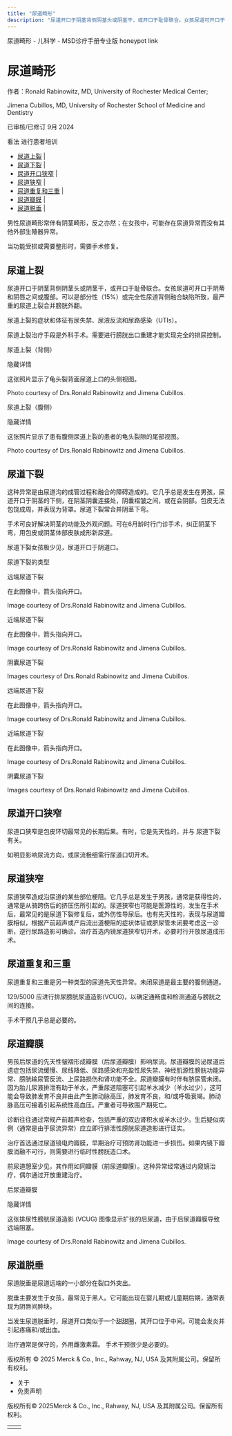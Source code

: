 ```yaml
---
title: "尿道畸形"
description: "尿道开口于阴茎背侧阴茎头或阴茎干，或开口于耻骨联合。女孩尿道可开口于阴蒂和阴唇之间或腹部。可以是部分性（15%）或完全性尿道背侧融合缺陷所致，最严重的尿道上裂合并膀胱外翻。"
---
```


﻿尿道畸形 \- 儿科学 \- MSD诊疗手册专业版 honeypot link

# 尿道畸形

作者：Ronald Rabinowitz, MD, University of Rochester Medical Center;

Jimena Cubillos, MD, University of Rochester School of Medicine and Dentistry

已审核/已修订 9月 2024

看法 进行患者培训

- [尿道上裂](#尿道上裂_v93769072_zh) \|
- [尿道下裂](#尿道下裂_v93769085_zh) \|
- [尿道开口狭窄](#尿道开口狭窄_v93769096_zh) \|
- [尿道狭窄](#尿道狭窄_v93769101_zh) \|
- [尿道重复和三重](#尿道重复和三重_v93769106_zh) \|
- [尿道瓣膜](#尿道瓣膜_v93769111_zh) \|
- [尿道脱垂](#尿道脱垂_v93769121_zh) \|

男性尿道畸形常伴有阴茎畸形，反之亦然；在女孩中，可能存在尿道异常而没有其他外部生殖器异常。

当功能受损或需要整形时，需要手术修复。

## 尿道上裂

尿道开口于阴茎背侧阴茎头或阴茎干，或开口于耻骨联合。女孩尿道可开口于阴蒂和阴唇之间或腹部。可以是部分性（15%）或完全性尿道背侧融合缺陷所致，最严重的尿道上裂合并膀胱外翻。

尿道上裂的症状和体征有尿失禁、尿液反流和尿路感染（UTIs）。

尿道上裂治疗手段是外科手术。需要进行膀胱出口重建才能实现完全的排尿控制。

尿道上裂（背侧）



隐藏详情

这张照片显示了龟头裂背面尿道上口的头侧视图。

Photo courtesy of Drs.Ronald Rabinowitz and Jimena Cubillos.

尿道上裂（腹侧）



隐藏详情

这张照片显示了患有腹侧尿道上裂的患者的龟头裂隙的尾部视图。

Photo courtesy of Drs.Ronald Rabinowitz and Jimena Cubillos.

## 尿道下裂

这种异常是由尿道沟的成管过程和融合的障碍造成的。它几乎总是发生在男孩，尿道开口于阴茎的下侧，在阴茎阴囊连接处，阴囊褶皱之间，或在会阴部。包皮无法包饶成周，并表现为背罩。尿道下裂常合并阴茎下弯。

手术可良好解决阴茎的功能及外观问题。可在6月龄时行门诊手术，纠正阴茎下弯，用包皮或阴茎体部皮肤成形新尿道。

尿道下裂女孩极少见，尿道开口于阴道口。

尿道下裂的类型



远端尿道下裂

在此图像中，箭头指向开口。

Image courtesy of Drs.Ronald Rabinowitz and Jimena Cubillos.



近端尿道下裂

在此图像中，箭头指向开口。

Image courtesy of Drs.Ronald Rabinowitz and Jimena Cubillos.



阴囊尿道下裂

Images courtesy of Drs.Ronald Rabinowitz and Jimena Cubillos.



远端尿道下裂

在此图像中，箭头指向开口。

Image courtesy of Drs.Ronald Rabinowitz and Jimena Cubillos.



近端尿道下裂

在此图像中，箭头指向开口。

Image courtesy of Drs.Ronald Rabinowitz and Jimena Cubillos.



阴囊尿道下裂

Images courtesy of Drs.Ronald Rabinowitz and Jimena Cubillos.

## 尿道开口狭窄

尿道口狭窄是包皮环切最常见的长期后果。有时，它是先天性的，并与 尿道下裂有关。

如明显影响尿流方向，或尿流极细需行尿道口切开术。

## 尿道狭窄

尿道狭窄造成沿尿道的某些部位梗阻。它几乎总是发生于男孩，通常是获得性的，通常是从骑跨伤后的挤压伤所引起的。尿道狭窄也可能是医源性的，发生在手术后，最常见的是尿道下裂修复后，或外伤性导尿后。也有先天性的，表现与尿道瓣膜相似，根据产前超声或产后流出道梗阻的症状体征或脐尿管未闭要考虑这一诊断，逆行尿路造影可确诊。治疗首选内镜尿道狭窄切开术，必要时行开放尿道成形术。

## 尿道重复和三重

尿道重复和三重是另一种类型的尿道先天性异常。未闭尿道是最主要的腹侧通道。

129/5000 应进行排尿膀胱尿道造影(VCUG)，以确定通畅度和检测通道与膀胱之间的连接。

手术干预几乎总是必要的。

## 尿道瓣膜

男孩后尿道的先天性皱褶形成瓣膜（后尿道瓣膜）影响尿流。尿道瓣膜的泌尿道后遗症包括尿流缓慢、尿线降低、尿路感染和充盈性尿失禁、神经肌源性膀胱功能异常、膀胱输尿管反流、上尿路损伤和肾功能不全。尿道瓣膜有时伴有脐尿管未闭。因为胎儿尿液排泄有助于羊水，严重尿道阻塞可引起羊水减少（羊水过少），这可能会导致肺发育不良并由此产生肺动脉高压，肺发育不良，和/或呼吸衰竭。肺动脉高压可接着引起系统性高血压。严重者可导致围产期死亡。

诊断往往通过常规产前超声检查，包括严重的双边肾积水或羊水过少。生后疑似病例（通常是由于尿流异常）应立即行排泄性膀胱尿道造影进行证实。

治疗首选通过尿道镜电灼瓣膜，早期治疗可预防肾功能进一步损伤。如果内镜下瓣膜消融不可行，则需要进行临时性膀胱造口术。

前尿道憩室少见，其作用如同瓣膜（前尿道瓣膜）。这种异常经常通过内窥镜治疗，偶尔通过开放重建治疗。

后尿道瓣膜



隐藏详情

这张排尿性膀胱尿道造影 (VCUG) 图像显示扩张的后尿道，由于后尿道瓣膜导致远端阻塞。

Image courtesy of Drs.Ronald Rabinowitz and Jimena Cubillos.

## 尿道脱垂

尿道脱垂是尿道远端的一小部分在裂口外突出。

脱垂主要发生于女孩，最常见于黑人。它可能出现在婴儿期或儿童期后期，通常表现为阴唇间肿块。

当发生尿道脱垂时，尿道开口类似于一个甜甜圈，其开口位于中间。可能会发炎并引起疼痛和/或出血。

治疗通常是保守的，外用雌激素霜。 手术干预很少是必要的。



版权所有 © 2025
Merck & Co., Inc., Rahway, NJ, USA 及其附属公司。保留所有权利。

- 关于
- 免责声明

版权所有© 2025Merck & Co., Inc., Rahway, NJ, USA 及其附属公司。保留所有权利。

|     |     |
| --- | --- |
|  |  |